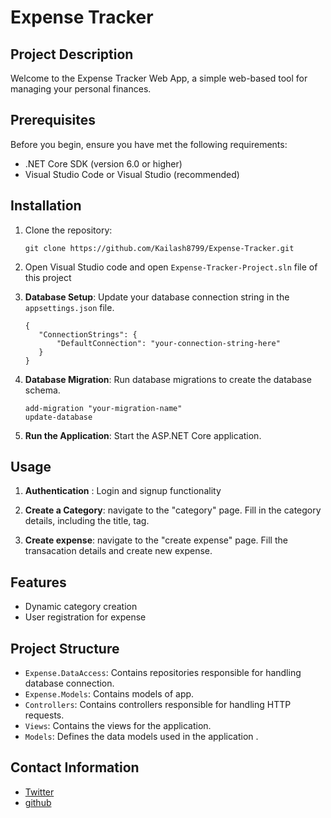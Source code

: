 # Expense Tracker

## Project Description
Welcome to the Expense Tracker Web App, a simple web-based tool for managing your personal finances.

## Prerequisites
Before you begin, ensure you have met the following requirements:
- .NET Core SDK (version 6.0 or higher)
- Visual Studio Code or Visual Studio (recommended)

## Installation
1. Clone the repository:

    ```shell
    git clone https://github.com/Kailash8799/Expense-Tracker.git
    ```

2. Open Visual Studio code and open `Expense-Tracker-Project.sln` file of this project
3. **Database Setup**: Update your database connection string in the `appsettings.json` file.

   ```shell
   {
      "ConnectionStrings": {
          "DefaultConnection": "your-connection-string-here"
      }
   }
   
4. **Database Migration**: Run database migrations to create the database schema.

   ```shell
   add-migration "your-migration-name"
   update-database

5. **Run the Application**: Start the ASP.NET Core application.

## Usage
1. **Authentication** : Login and signup functionality
2. **Create a Category**: navigate to the "category" page. Fill in the category details, including the title, tag.

3. **Create expense**: navigate to the "create expense" page. Fill the transacation details and create new expense.


## Features
- Dynamic category creation
- User registration for expense

## Project Structure

- `Expense.DataAccess`: Contains repositories responsible for handling database connection.
- `Expense.Models`: Contains models of app.
- `Controllers`: Contains controllers responsible for handling HTTP requests.
- `Views`: Contains the views for the application.
- `Models`: Defines the data models used in the application . 

## Contact Information
- [Twitter](https://twitter.com/thekailash8799)
- [github](https://github.com/Kailash8799)
